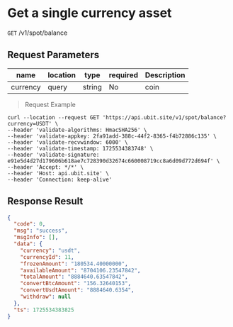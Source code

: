 # Get a single currency asset

`GET` /v1/spot/balance

## Request Parameters

| name       | location    | type     | required | Description |
|----------|-------|--------|----|----|
| currency | query | string | No  | coin |

> Request Example

```shell
curl --location --request GET 'https://api.ubit.site/v1/spot/balance?currency=USDT' \
--header 'validate-algorithms: HmacSHA256' \
--header 'validate-appkey: 2fa91add-388c-44f2-8365-f4b72886c135' \
--header 'validate-recvwindow: 6000' \
--header 'validate-timestamp: 1725534383748' \
--header 'validate-signature: e91e5d4d27d179606b618ae7c728390d32674c660008719cc8a6d09d772d694f' \
--header 'Accept: */*' \
--header 'Host: api.ubit.site' \
--header 'Connection: keep-alive'
```

## Response Result

```json
{
  "code": 0,
  "msg": "success",
  "msgInfo": [],
  "data": {
    "currency": "usdt",
    "currencyId": 11,
    "frozenAmount": "180534.40000000",
    "availableAmount": "8704106.23547842",
    "totalAmount": "8884640.63547842",
    "convertBtcAmount": "156.32640153",
    "convertUsdtAmount": "8884640.6354",
    "withdraw": null
  },
  "ts": 1725534383825
}
```

